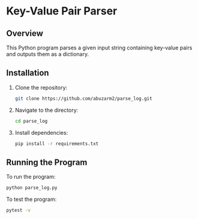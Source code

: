 # Key-Value Pair Parser

## Overview

This Python program parses a given input string containing key-value pairs and outputs them as a dictionary.

## Installation

1. Clone the repository:
   ```bash
   git clone https://github.com/abuzarm2/parse_log.git
   ```
2. Navigate to the directory:

   ```bash
   cd parse_log
   ```

3. Install dependencies:
   ```bash
   pip install -r requirements.txt
   ```

## Running the Program

To run the program:

```bash
python parse_log.py
```

To test the program:

```bash
pytest -v
```

